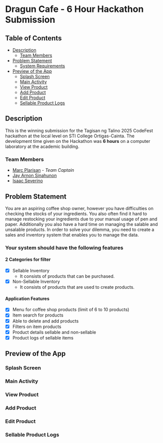 # Dragun Cafe - 6 Hour Hackathon Submission

## Table of Contents

- [Description](#description)
  - [Team Members](#team-members)  
- [Problem Statement](#problem-statement)
  - [System Requirements](#your-system-should-have-the-following-features)
- [Preview of the App](#preview-of-the-app)
  - [Splash Screen](#splash-screen)
  - [Main Activity](#main-activity)
  - [View Product](#view-product)
  - [Add Product](#add-product)
  - [Edit Product](#edit-product)
  - [Sellable Product Logs](#sellable-product-logs)     

## Description

This is the winning submission for the Tagisan ng Talino 2025 CodeFest hackathon at the local level on STI College Ortigas-Cainta. The development time given on the Hackathon was **6 hours** on a computer laboratory at the academic building.

### Team Members

- [Marc Plarisan](https://github.com/DragunWF) - _Team Captain_
- [Jay Arnon Sinahunon](https://github.com/JasDevPH)
- [Isaac Severino](https://github.com/Aysaaak)

## Problem Statement

You are an aspiring coffee shop owner, however you have difficulties on checking the stocks of your ingredients. You also often find it hard to manage restocking your ingredients due to your manual usage of pen and paper. Additionally you also have a hard time on managing the salable and unsalable products. In order to solve your dilemma, you need to create a sales and inventory system that enables you to manage the data.

### Your system should have the following features

#### 2 Categories for filter

- [x] Sellable Inventory
  - It consists of products that can be purchased.
- [x] Non-Sellable Inventory
  - It consists of products that are used to create products.

#### Application Features

- [x] Menu for coffee shop products (limit of 6 to 10 products)
- [x] Item search for products
- [x] Able to delete and add products
- [x] Filters on item products
- [x] Product details sellable and non-sellable
- [x] Product logs of sellable items

## Preview of the App

### Splash Screen

### Main Activity

### View Product

### Add Product

### Edit Product

### Sellable Product Logs
